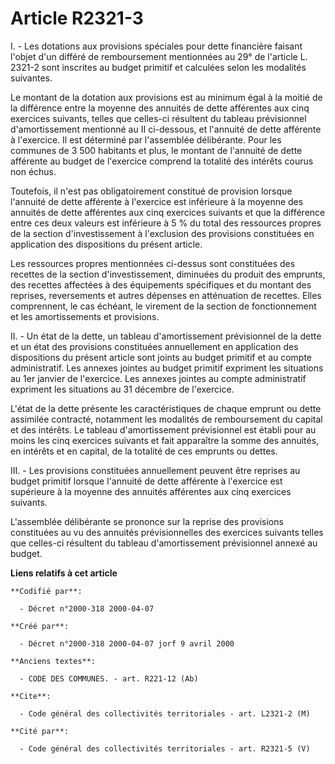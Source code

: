 # Article R2321-3

I. - Les dotations aux provisions spéciales pour dette financière faisant l'objet d'un différé de remboursement mentionnées
au 29° de l'article L. 2321-2 sont inscrites au budget primitif et calculées selon les modalités suivantes.

Le montant de la dotation aux provisions est au minimum égal à la moitié de la différence entre la moyenne des annuités de
dette afférentes aux cinq exercices suivants, telles que celles-ci résultent du tableau prévisionnel d'amortissement
mentionné au II ci-dessous, et l'annuité de dette afférente à l'exercice. Il est déterminé par l'assemblée délibérante. Pour
les communes de 3 500 habitants et plus, le montant de l'annuité de dette afférente au budget de l'exercice comprend la
totalité des intérêts courus non échus.

Toutefois, il n'est pas obligatoirement constitué de provision lorsque l'annuité de dette afférente à l'exercice est
inférieure à la moyenne des annuités de dette afférentes aux cinq exercices suivants et que la différence entre ces deux
valeurs est inférieure à 5 % du total des ressources propres de la section d'investissement à l'exclusion des provisions
constituées en application des dispositions du présent article.

Les ressources propres mentionnées ci-dessus sont constituées des recettes de la section d'investissement, diminuées du
produit des emprunts, des recettes affectées à des équipements spécifiques et du montant des reprises, reversements et autres
dépenses en atténuation de recettes. Elles comprennent, le cas échéant, le virement de la section de fonctionnement et les
amortissements et provisions.

II. - Un état de la dette, un tableau d'amortissement prévisionnel de la dette et un état des provisions constituées
annuellement en application des dispositions du présent article sont joints au budget primitif et au compte administratif.
Les annexes jointes au budget primitif expriment les situations au 1er janvier de l'exercice. Les annexes jointes au compte
administratif expriment les situations au 31 décembre de l'exercice.

L'état de la dette présente les caractéristiques de chaque emprunt ou dette assimilée contracté, notamment les modalités de
remboursement du capital et des intérêts. Le tableau d'amortissement prévisionnel est établi pour au moins les cinq exercices
suivants et fait apparaître la somme des annuités, en intérêts et en capital, de la totalité de ces emprunts ou dettes.

III. - Les provisions constituées annuellement peuvent être reprises au budget primitif lorsque l'annuité de dette afférente
à l'exercice est supérieure à la moyenne des annuités afférentes aux cinq exercices suivants.

L'assemblée délibérante se prononce sur la reprise des provisions constituées au vu des annuités prévisionnelles des
exercices suivants telles que celles-ci résultent du tableau d'amortissement prévisionnel annexé au budget.

**Liens relatifs à cet article**

	**Codifié par**:

	  - Décret n°2000-318 2000-04-07

	**Créé par**:

	  - Décret n°2000-318 2000-04-07 jorf 9 avril 2000

	**Anciens textes**:

	  - CODE DES COMMUNES. - art. R221-12 (Ab)

	**Cite**:

	  - Code général des collectivités territoriales - art. L2321-2 (M)

	**Cité par**:

	  - Code général des collectivités territoriales - art. R2321-5 (V)
